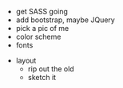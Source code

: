 + get SASS going
+ add bootstrap, maybe JQuery
+ pick a pic of me
+ color scheme
+ fonts
- layout
    - rip out the old
    - sketch it